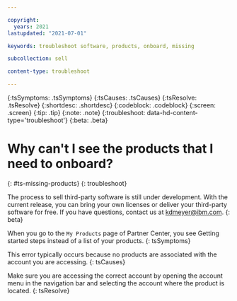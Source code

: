 ```yaml
---

copyright:
  years: 2021
lastupdated: "2021-07-01"

keywords: troubleshoot software, products, onboard, missing

subcollection: sell

content-type: troubleshoot

---
```


{:tsSymptoms: .tsSymptoms}
{:tsCauses: .tsCauses}
{:tsResolve: .tsResolve}
{:shortdesc: .shortdesc}
{:codeblock: .codeblock}
{:screen: .screen}
{:tip: .tip}
{:note: .note}
{:troubleshoot: data-hd-content-type='troubleshoot'}
{:beta: .beta}

# Why can't I see the products that I need to onboard?
{: #ts-missing-products}
{: troubleshoot}

The process to sell third-party software is still under development. With the current release, you can bring your own licenses or deliver your third-party software for free. If you have questions, contact us at kdmeyer@ibm.com.
{: beta}

When you go to the `My Products` page of Partner Center, you see Getting started steps instead of a list of your products.
{: tsSymptoms}

This error typically occurs because no products are associated with the account you are accessing. 
{: tsCauses}

Make sure you are accessing the correct account by opening the account menu in the navigation bar and selecting the account where the product is located. 
{: tsResolve}
